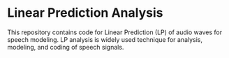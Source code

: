 # Linear Prediction Analysis
This repository contains code for Linear Prediction (LP) of audio waves for speech modeling. LP analysis is widely used technique for analysis, modeling, and coding of speech signals.
